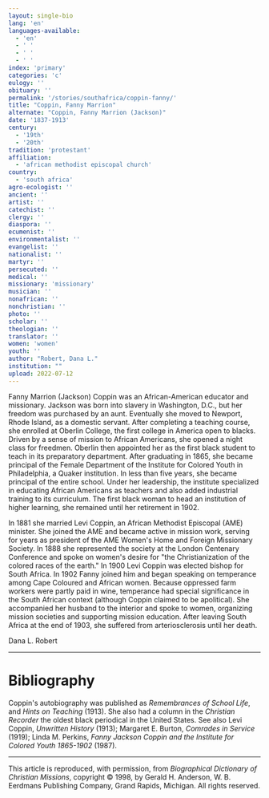 ```yaml
---
layout: single-bio
lang: 'en'
languages-available:
  - 'en'
  - ' '
  - ' '
  - ' '
index: 'primary'
categories: 'c'
eulogy: ''
obituary: ''
permalink: '/stories/southafrica/coppin-fanny/'
title: "Coppin, Fanny Marrion"
alternate: "Coppin, Fanny Marrion (Jackson)"
date: '1837-1913'
century:
  - '19th'
  - '20th'
tradition: 'protestant'
affiliation:
  - 'african methodist episcopal church'
country:
  - 'south africa'
agro-ecologist: ''
ancient: ''
artist: ''
catechist: ''
clergy: ''
diaspora: ''
ecumenist: ''
environmentalist: ''
evangelist: ''
nationalist: ''
martyr: ''
persecuted: ''
medical: ''
missionary: 'missionary'
musician: ''
nonafrican: ''
nonchristian: ''
photo: ''
scholar: ''
theologian: ''
translator: ''
women: 'women'
youth: ''
author: "Robert, Dana L."
institution: ""
upload: 2022-07-12
---
```


Fanny Marrion (Jackson) Coppin was an African-American educator and missionary. Jackson was born into slavery in Washington, D.C., but her freedom was purchased by an aunt. Eventually she moved to Newport, Rhode Island, as a domestic servant. After completing a teaching course, she enrolled at Oberlin College, the first college in America open to blacks. Driven by a sense of mission to African Americans, she opened a night class for freedmen. Oberlin then appointed her as the first black student to teach in its preparatory department. After graduating in 1865, she became principal of the Female Department of the Institute for Colored Youth in Philadelphia, a Quaker institution. In less than five years, she became principal of the entire school. Under her leadership, the institute specialized in educating African Americans as teachers and also added industrial training to its curriculum. The first black woman to head an institution of higher learning, she remained until her retirement in 1902.

In 1881 she married Levi Coppin, an African Methodist Episcopal (AME) minister. She joined the AME and became active in mission work, serving for years as president of the AME Women's Home and Foreign Missionary Society. In 1888 she represented the society at the London Centenary Conference and spoke on women's desire for "the Christianization of the colored races of the earth." In 1900 Levi Coppin was elected bishop for South Africa. In 1902 Fanny joined him and began speaking on temperance among Cape Coloured and African women. Because oppressed farm workers were partly paid in wine, temperance had special significance in the South African context (although Coppin claimed to be apolitical). She accompanied her husband to the interior and spoke to women, organizing mission societies and supporting mission education. After leaving South Africa at the end of 1903, she suffered from arteriosclerosis until her death.

Dana L. Robert

---

# Bibliography

Coppin's autobiography was published as *Remembrances of School Life*, and *Hints on Teaching* (1913). She also had a column in the *Christian Recorder* the oldest black periodical in the United States. See also Levi Coppin, *Unwritten History* (1913); Margaret E. Burton, *Comrades in Service* (1919); Linda M. Perkins, *Fanny Jackson Coppin and the Institute for Colored Youth 1865-1902* (1987).

---

This article is reproduced, with permission, from *Biographical Dictionary of Christian Missions*, copyright © 1998, by Gerald H. Anderson, W. B. Eerdmans Publishing Company, Grand Rapids, Michigan. All rights reserved.
